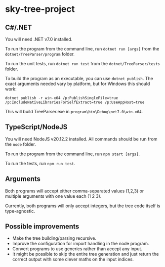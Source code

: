 # sky-tree-project

## C#/.NET

You will need .NET v7.0 installed.

To run the program from the command line, run `dotnet run [args]` from the `dotnet/TreeParser/program` folder.

To run the unit tests, run `dotnet run test` from the `dotnet/TreeParser/tests` folder.

To build the program as an executable, you can use `dotnet publish`. The exact arguments needed vary by platform, but for Windows this should work:

`dotnet publish -r win-x64 /p:PublishSingleFile=true /p:IncludeNativeLibrariesForSelfExtract=true /p:UseAppHost=true`

This will build TreeParser.exe in `program\bin\Debug\net7.0\win-x64`.

## TypeScript/NodeJS

You will need NodeJS v20.12.2 installed. All commands should be run from the `node` folder.

To run the program from the command line, run `npm start [args]`.

To run the tests, run `npm run test`.

## Arguments

Both programs will accept either comma-separated values (1,2,3) or multiple arguments with one value each (1 2 3).

Currently, both programs will only accept integers, but the tree code itself is type-agnostic.

## Possible improvements

* Make the tree building/parsing recursive.
* Improve the configuration for import handling in the node program.
* Convert programs to use generics rather than accept any input.
* It might be possible to skip the entire tree generation and just return the correct output with some clever maths on the input indices.
